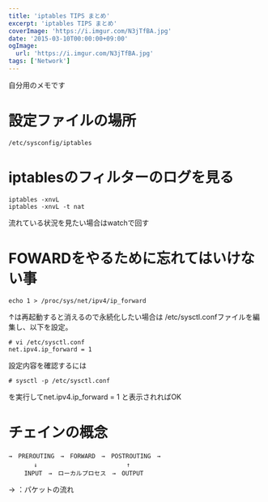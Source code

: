 ```yaml
---
title: 'iptables TIPS まとめ'
excerpt: 'iptables TIPS まとめ'
coverImage: 'https://i.imgur.com/N3jTfBA.jpg'
date: '2015-03-10T00:00:00+09:00'
ogImage:
  url: 'https://i.imgur.com/N3jTfBA.jpg'
tags: ['Network']
---
```


自分用のメモです

# 設定ファイルの場所
```
/etc/sysconfig/iptables
```

# iptablesのフィルターのログを見る
```
iptables -xnvL 
iptables -xnvL -t nat
```
流れている状況を見たい場合はwatchで回す


# FOWARDをやるために忘れてはいけない事
```
echo 1 > /proc/sys/net/ipv4/ip_forward
```
↑は再起動すると消えるので永続化したい場合は
/etc/sysctl.confファイルを編集し、以下を設定。

```
# vi /etc/sysctl.conf
net.ipv4.ip_forward = 1
```
設定内容を確認するには

```
# sysctl -p /etc/sysctl.conf
```

を実行してnet.ipv4.ip_forward = 1 と表示されればOK

# チェインの概念
```
→　PREROUTING　→　FORWARD　→　POSTROUTING　→
  　　　↓　　　　 　　　　　　  　　　↑　　
 　　INPUT　→　ローカルプロセス　→　OUTPUT　
```
→ ：パケットの流れ

